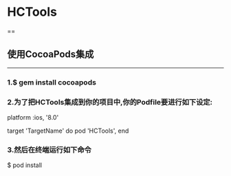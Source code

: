 # HCTools 
==

## 使用CocoaPods集成<br>
---
### 1.$ gem install cocoapods<br>

### 2.为了把HCTools集成到你的项目中,你的Podfile要进行如下设定:<br>
platform :ios, '8.0'

target 'TargetName' do
pod 'HCTools',
end

### 3.然后在终端运行如下命令<br>
$ pod install
